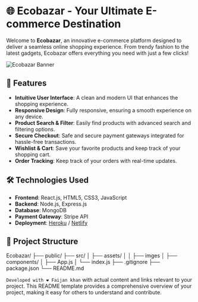 # 🌐 Ecobazar - Your Ultimate E-commerce Destination

Welcome to **Ecobazar**, an innovative e-commerce platform designed to deliver a seamless online shopping experience. From trendy fashion to the latest gadgets, Ecobazar offers everything you need with just a few clicks!

![Ecobazar Banner](https://via.placeholder.com/1000x300?text=Ecobazar+E-commerce)

## 🚀 Features

- **Intuitive User Interface**: A clean and modern UI that enhances the shopping experience.
- **Responsive Design**: Fully responsive, ensuring a smooth experience on any device.
- **Product Search & Filter**: Easily find products with advanced search and filtering options.
- **Secure Checkout**: Safe and secure payment gateways integrated for hassle-free transactions.
- **Wishlist & Cart**: Save your favorite products and keep track of your shopping cart.
- **Order Tracking**: Keep track of your orders with real-time updates.

## 🛠️ Technologies Used

- **Frontend**: React.js, HTML5, CSS3, JavaScript
- **Backend**: Node.js, Express.js
- **Database**: MongoDB
- **Payment Gateway**: Stripe API
- **Deployment**: [Heroku](https://heroku.com) / [Netlify](https://netlify.com)

## 📂 Project Structure
Ecobazar/
├── public/
├── src/
│ ├── assets/
│ │ ├── imges
│ ├── components/
│ ├── App.js
│ └── index.js
├── .gitignore
├── package.json
└── README.md



 `Developed with ❤️ Faijan khan` with actual content and links relevant to your project. This README template provides a comprehensive overview of your project, making it easy for others to understand and contribute.
